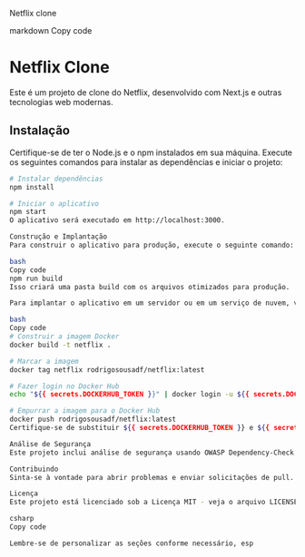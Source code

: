 Netflix clone

markdown
Copy code
# Netflix Clone

Este é um projeto de clone do Netflix, desenvolvido com Next.js e outras tecnologias web modernas.

## Instalação

Certifique-se de ter o Node.js e o npm instalados em sua máquina. Execute os seguintes comandos para instalar as dependências e iniciar o projeto:

```bash
# Instalar dependências
npm install

# Iniciar o aplicativo
npm start
O aplicativo será executado em http://localhost:3000.

Construção e Implantação
Para construir o aplicativo para produção, execute o seguinte comando:

bash
Copy code
npm run build
Isso criará uma pasta build com os arquivos otimizados para produção.

Para implantar o aplicativo em um servidor ou em um serviço de nuvem, você pode usar Docker. Aqui estão os passos básicos:

bash
Copy code
# Construir a imagem Docker
docker build -t netflix .

# Marcar a imagem
docker tag netflix rodrigosousadf/netflix:latest

# Fazer login no Docker Hub
echo "${{ secrets.DOCKERHUB_TOKEN }}" | docker login -u ${{ secrets.DOCKERHUB_USERNAME }} --password-stdin

# Empurrar a imagem para o Docker Hub
docker push rodrigosousadf/netflix:latest
Certifique-se de substituir ${{ secrets.DOCKERHUB_TOKEN }} e ${{ secrets.DOCKERHUB_USERNAME }} com suas credenciais do Docker Hub.

Análise de Segurança
Este projeto inclui análise de segurança usando OWASP Dependency-Check e Trivy. Certifique-se de ter essas ferramentas instaladas e configuradas conforme mencionado no fluxo de trabalho GitHub Actions.

Contribuindo
Sinta-se à vontade para abrir problemas e enviar solicitações de pull. Contribuições são bem-vindas!

Licença
Este projeto está licenciado sob a Licença MIT - veja o arquivo LICENSE para detalhes.

csharp
Copy code

Lembre-se de personalizar as seções conforme necessário, esp
